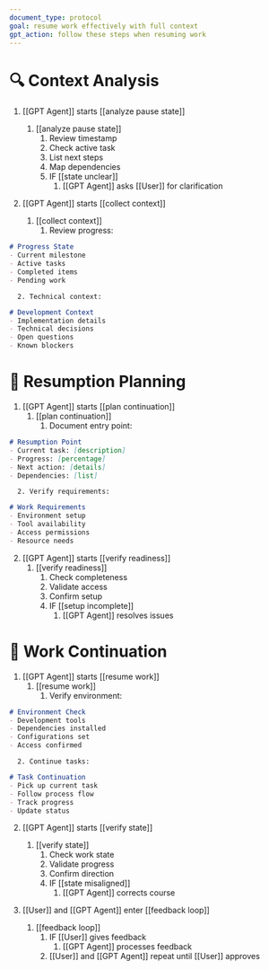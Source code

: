 ```yaml
---
document_type: protocol
goal: resume work effectively with full context
gpt_action: follow these steps when resuming work
---
```


# 🔍 Context Analysis

1. [[GPT Agent]] starts [[analyze pause state]]
   1. [[analyze pause state]]
      1. Review timestamp
      2. Check active task
      3. List next steps
      4. Map dependencies
      5. IF [[state unclear]]
         1. [[GPT Agent]] asks [[User]] for clarification

2. [[GPT Agent]] starts [[collect context]]
   1. [[collect context]]
      1. Review progress:
```markdown
# Progress State
- Current milestone
- Active tasks
- Completed items
- Pending work
```
      2. Technical context:
```markdown
# Development Context
- Implementation details
- Technical decisions
- Open questions
- Known blockers
```

# 📝 Resumption Planning

1. [[GPT Agent]] starts [[plan continuation]]
   1. [[plan continuation]]
      1. Document entry point:
```markdown
# Resumption Point
- Current task: [description]
- Progress: [percentage]
- Next action: [details]
- Dependencies: [list]
```
      2. Verify requirements:
```markdown
# Work Requirements
- Environment setup
- Tool availability
- Access permissions
- Resource needs
```

2. [[GPT Agent]] starts [[verify readiness]]
   1. [[verify readiness]]
      1. Check completeness
      2. Validate access
      3. Confirm setup
      4. IF [[setup incomplete]]
         1. [[GPT Agent]] resolves issues

# 🚀 Work Continuation

1. [[GPT Agent]] starts [[resume work]]
   1. [[resume work]]
      1. Verify environment:
```markdown
# Environment Check
- Development tools
- Dependencies installed
- Configurations set
- Access confirmed
```
      2. Continue tasks:
```markdown
# Task Continuation
- Pick up current task
- Follow process flow
- Track progress
- Update status
```

2. [[GPT Agent]] starts [[verify state]]
   1. [[verify state]]
      1. Check work state
      2. Validate progress
      3. Confirm direction
      4. IF [[state misaligned]]
         1. [[GPT Agent]] corrects course

3. [[User]] and [[GPT Agent]] enter [[feedback loop]]
   1. [[feedback loop]]
      1. IF [[User]] gives feedback
         1. [[GPT Agent]] processes feedback
      2. [[User]] and [[GPT Agent]] repeat until [[User]] approves